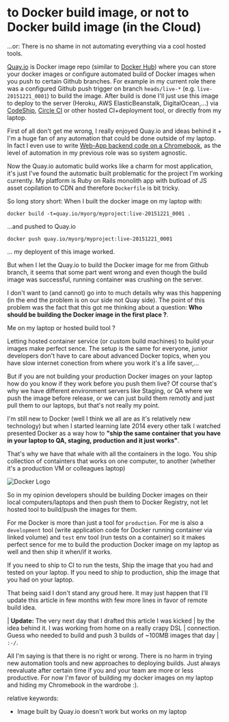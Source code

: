 # to Docker build image, or not to Docker build image (in the Cloud)

...or: There is no shame in not automating everything via a cool hosted tools.

[Quay.io](https://quay.io/) is Docker image repo (similar to [Docker Hub](https://hub.docker.com/))
where you can store your docker images or configure automated build of
Docker images when you push to certain Github branches. For example in my current role
there was a configured Github push trigger on branch `heads/live-*` (e.g. `live-20151221_0001`)
to build the image. After build is done I'll just use this image
to deploy to the server (Heroku, AWS ElasticBeanstalk, DigitalOcean,...)
via [CodeShip](https://codeship.com/), [Circle CI](https://circleci.com) or other hosted CI+deployment tool, or
directly from my laptop.

First of all don't get me wrong, I really enjoyed Quay.io and ideas behind
it + I'm a huge fan of any automation that could be done outside of my
laptop. In fact I  even use to write [Web-App backend code on a Chromebook](http://www.eq8.eu/blogs/18-chromebook-for-web-developers),
as the level of automation in my previous role was so system agnostic.

Now the Quay.io automatic build works like a charm for most application,
it's just I've found the automatic built problematic for the project I'm working
currently. My platform is Ruby on Rails monolith app
with butload of JS asset copilation to CDN and
therefore `Dockerfile` is bit tricky.

So long story short: When I built the docker image on my laptop with:

`docker build -t=quay.io/myorg/myproject:live-20151221_0001 .`

...and pushed to Quay.io

`docker push quay.io/myorg/myproject:live-20151221_0001`

... my deployent of this image worked.

But when I let the Quay.io to build the Docker image for me from Github
branch, it seems that some part went wrong and even though the build image was successful,
running container was crushing on the server.

I don't want to (and cannot) go into to much details why was this happening (in the end the problem is on our side not Quay side).
The point of this problem was the fact that this got me thinking about a question: **Who should be building the Docker image in the first place ?**.

Me on my laptop or hosted build tool ?

Letting hosted container service (or custom build machines) to build your images make perfect sence.
The setup is the same for everyone, junior developers don't have to care
about advanced Docker topics, when you have slow internet conection from
where you work it's a life saver,...

But if you are not building your production Docker images on your laptop
how do you know if they work before you push them live?
Of course that's why we have different environment
servers like Staging, or QA where we push the image before release, or
we can just build them remotly and just pull them to our laptops, but
that's not really my point.

I'm still new to Docker (well I think we all are as it's relatively new
technology) but when I started learning late 2014 every other talk I
watched presented Docker as a way how to **"ship the same container that
you have in your laptop to QA, staging, production and it just works"**.

That's why we have that whale with all the containers in the logo. You ship
collection of containters that works on one computer, to another
(whether it's a production VM or colleagues laptop)

![Docker Logo](https://www.docker.com/sites/default/files/legal/small_v.png)

So in my opinion developers should be building Docker images on their
local computers/laptops and then push them to Docker Registry, not let hosted tool to build/push
the images for them.

For me Docker is more than just a tool for `production`. For me is also a
`development` tool (write application code for Docker running container
via linked volume) and `test` env tool (run tests on a container)
so it makes perfect sence for me to build the
production Docker image on my laptop as well and then ship it when/if it works.

If you need to ship to CI to run the tests, Ship the image that you had and tested on your
laptop. If you need to ship to production, ship the image that you had
on your laptop.

That being said I don't stand any groud here. It may just happen that I'll
update this article in few months with few more lines in favor of remote
build idea.

| **Update:** The very next day that I drafted this article I was kicked
| by the idea behind it. I was working from home on a really crapy DSL
| connection. Guess who needed to build and push 3 builds of ~100MB images that day
| `:-/`.

All I'm saying is that there is no right or wrong. There is no harm in trying
new automation tools and new approaches to deploying builds. Just always reevaluate
after certain time if you and your
team are more or less productive. For now I'm favor of building my
docker images on my laptop and hiding my Chromebook in the wardrobe :).

relative keywords:

* Image built by Quay.io doesn't work but works on my laptop
